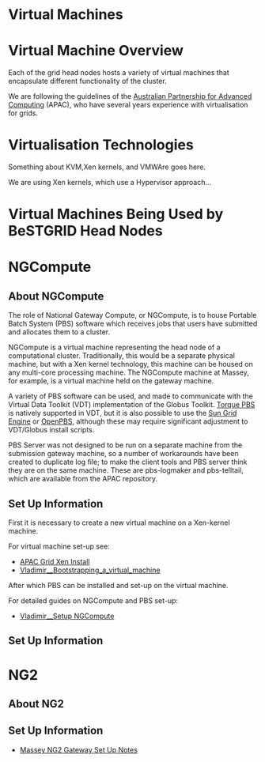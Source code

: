 # Virtual Machines

# Virtual Machine Overview 

Each of the grid head nodes hosts a variety of virtual machines that encapsulate different functionality of the cluster.

We are following the guidelines of the [Australian Partnership for Advanced Computing](http://www.apac.edu.au/) (APAC), who have several years experience with virtualisation for grids.

# Virtualisation Technologies 

Something about KVM,Xen kernels, and VMWAre goes here.

We are using Xen kernels, which use a Hypervisor approach...

# Virtual Machines Being Used by BeSTGRID Head Nodes 

# NGCompute

## About NGCompute

The role of National Gateway Compute, or NGCompute, is to house Portable Batch System (PBS) software which receives jobs that users have submitted and allocates them to a cluster.

NGCompute is a virtual machine representing the head node of a computational cluster. Traditionally, this would be a separate physical machine, but with a Xen kernel technology, this machine can be housed on any multi-core processing machine. The NGCompute machine at Massey, for example, is a virtual machine held on the gateway machine.

A variety of PBS software can be used, and made to communicate with the Virtual Data Toolkit (VDT) implementation of the Globus Toolkit. [Torque PBS](http://www.clusterresources.com/pages/products/torque-resource-manager.php) is natively supported in VDT, but it is also possible to use the [Sun Grid Engine](http://gridengine.sunsource.net/) or [OpenPBS](http://www.openpbs.org/), although these may require significant adjustment to VDT/Globus install scripts.

PBS Server was not designed to be run on a separate machine from the submission gateway machine, so a number of workarounds have been created to duplicate log file; to make the client tools and PBS server think they are on the same machine. These are pbs-logmaker and pbs-telltail, which are available from the APAC repository.

## Set Up Information

First it is necessary to create a new virtual machine on a Xen-kernel machine.

For virtual machine set-up see:

- [APAC Grid Xen Install](http://www.vpac.org/twiki/bin/view/APACgrid/XenInstall)
- [Vladimir__Bootstrapping_a_virtual_machine](https://reannz.atlassian.net/wiki/pages/createpage.action?spaceKey=BeSTGRID&title=Vladimir__Bootstrapping_a_virtual_machine&linkCreation=true&fromPageId=3818228782)

After which PBS can be installed and set-up on the virtual machine.

For detailed guides on NGCompute and PBS set-up:

- [Vladimir__Setup NGCompute](https://reannz.atlassian.net/wiki/pages/createpage.action?spaceKey=BeSTGRID&title=Vladimir__Setup%20NGCompute&linkCreation=true&fromPageId=3818228782)

## Set Up Information

# NG2

## About NG2

## Set Up Information

- [Massey NG2 Gateway Set Up Notes](https://reannz.atlassian.net/wiki/pages/createpage.action?spaceKey=BeSTGRID&title=Massey%20NG2%20Gateway%20Set%20Up%20Notes&linkCreation=true&fromPageId=3818228782)
